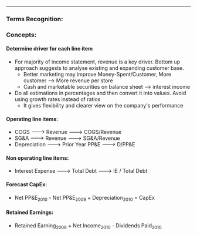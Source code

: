 ***
### Terms Recognition:

### Concepts:

#### Determine driver for each line item
- For majority of income statement, revenue is a key driver. Bottom up approach suggests to analyse existing and expanding customer base. 
	- Better marketing may improve Money-Spent/Customer, More customer --> More revenue per store
	- Cash and marketable securities on balance sheet --> interest income 
- Do all estimations in percentages and then convert it into values. Avoid using growth rates instead of ratios
	- It gives flexibility and clearer view on the company's performance 

#### Operating line items: 
- COGS --->  Revenue ---> COGS/Revenue  
- SG&A ---> Revenue ---> SG&A/Revenue 
- Depreciation ---> Prior Year PP&E ---> D/PP&E 

#### Non operating line items:
- Interest Expense ---> Total Debt ---> IE / Total Debt 

#### Forecast CapEx:
- Net PP&E$_{2010}$ - Net PP&E$_{2009}$ + Depreciation$_{2010}$ = CapEx 

#### Retained Earnings:
- Retained Earning$_{2009}$ + Net Income$_{2010}$ - Dividends Paid$_{2010}$